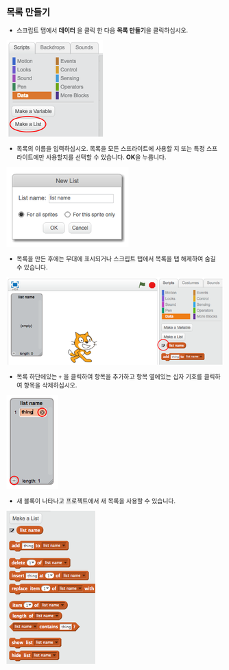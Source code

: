 ## 목록 만들기

+ 스크립트 탭에서 **데이터** 을 클릭 한 다음 **목록 만들기**을 클릭하십시오.

![목록 만들기](images/make-a-list.png)

+ 목록의 이름을 입력하십시오. 목록을 모든 스프라이트에 사용할 지 또는 특정 스프라이트에만 사용할지를 선택할 수 있습니다. **OK**을 누릅니다.

![목록 이름](images/list-name.png)

+ 목록을 만든 후에는 무대에 표시되거나 스크립트 탭에서 목록을 탭 해제하여 숨길 수 있습니다.

![목록 표시 / 숨기기](images/list-show-hide.png)

+ 목록 하단에있는 `+` 을 클릭하여 항목을 추가하고 항목 옆에있는 십자 기호를 클릭하여 항목을 삭제하십시오.

![목록 표시 / 숨기기](images/list-add-delete.png)

+ 새 블록이 나타나고 프로젝트에서 새 목록을 사용할 수 있습니다.

![목록 블록](images/list-blocks.png)